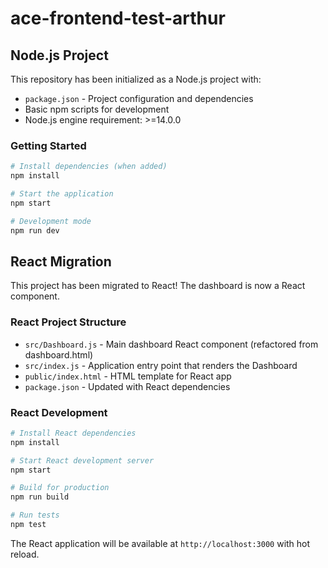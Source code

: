 # ace-frontend-test-arthur
## Node.js Project

This repository has been initialized as a Node.js project with:
- `package.json` - Project configuration and dependencies
- Basic npm scripts for development
- Node.js engine requirement: >=14.0.0

### Getting Started

```bash
# Install dependencies (when added)
npm install

# Start the application
npm start

# Development mode
npm run dev
```

## React Migration

This project has been migrated to React! The dashboard is now a React component.

### React Project Structure

- `src/Dashboard.js` - Main dashboard React component (refactored from dashboard.html)
- `src/index.js` - Application entry point that renders the Dashboard
- `public/index.html` - HTML template for React app
- `package.json` - Updated with React dependencies

### React Development

```bash
# Install React dependencies
npm install

# Start React development server
npm start

# Build for production
npm run build

# Run tests
npm test
```

The React application will be available at `http://localhost:3000` with hot reload.
